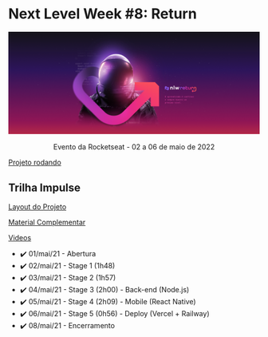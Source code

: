 # Next Level Week #8: Return

![nlw-heat-impulse-logo](./archive/nlw-return.png)

<p align="center">Evento da Rocketseat - 02 a 06 de maio de 2022</p>

[Projeto rodando](https://nlw-return-impulse-6px9yzb95-jv-vieira.vercel.app)

## Trilha Impulse

[Layout do Projeto](https://www.figma.com/community/file/1102912516166573468/Feedback-Widget)

[Material Complementar](https://efficient-sloth-d85.notion.site/Impulse-58f2daadb8e1433894420cbc57571087)

[Videos](https://nextlevelweek.com/episodios/impulse/aula-1/edicao/8)

<!-- ❌✔️ -->

- ✔️ 01/mai/21 - Abertura
- ✔️ 02/mai/21 - Stage 1 (1h48)
- ✔️ 03/mai/21 - Stage 2 (1h57)
- ✔️ 04/mai/21 - Stage 3 (2h00) - Back-end (Node.js)
- ✔️ 05/mai/21 - Stage 4 (2h09) - Mobile (React Native)
- ✔️ 06/mai/21 - Stage 5 (0h56) - Deploy (Vercel + Railway)
- ✔️ 08/mai/21 - Encerramento
